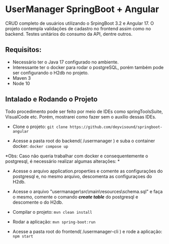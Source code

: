# UserManager SpringBoot + Angular

CRUD completo de usuários utilizando o SrpingBoot 3.2 e Angular 17. O projeto contempla validações de cadastro no frontend assim como no backend. 
Testes unitários do consumo da API, dentre outros. 

## Requisitos: 
- Necessário ter o Java 17 configurado no ambiente.
- Interessante ter o docker para rodar o postgreSQL, porém também pode ser configurando o H2db no projeto.
- Maven 3
- Node 10

## Intalado e Rodando o Projeto
Todo procedimento pode ser feito por meio de IDEs como springToolsSuite, VisualCode etc. Porém, mostrarei como fazer sem o auxílio dessas IDEs.

- Clone o projeto: 
``` git clone https://github.com/deyvisound/springboot-angular ```

- Acesse a pasta root do backend( /usermanager ) e suba o container docker:
``` docker compose up ```

*Obs: Caso não queria trabalhar com docker e consequentemente o postgresql, é necessário realizar algumas alterações: *
 - Acesse o arquivo application.properties e comente as configurações do postgresql e, no mesmo arquivo, descomenta as configuraçoes do H2db.
 - Acesse o arquivo "usermanager\src\main\resources\schema.sql" e faça o mesmo, comente o comando ***create table***  do postgresql e descomente o do H2db.

- Compilar o projeto:
```mvn clean install```

- Rodar a aplicação:
```mvn spring-boot:run```

- Acesse a pasta root do frontend( /usermanager-cli ) e rode a aplicação:
```npm start```
